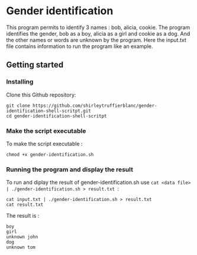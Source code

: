# Gender identification
This program permits to identify 3 names : bob, alicia, cookie. The program identifies the gender, bob as a boy, alicia as a girl and cookie as a dog. And the other names or words are unknown by the program.
Here the input.txt file contains information to run the program like an example.

## Getting started
### Installing 

Clone this Github repository:
```
git clone https://github.com/shirleytruffierblanc/gender-identification-shell-scritpt.git
cd gender-identification-shell-scritpt
```
### Make the script executable

To make the script executable :
```
chmod +x gender-identification.sh
```
### Running the program and display the result

To run and diplay the result of gender-identification.sh use `cat <data file> | ./gender-identification.sh > result.txt
 `:

```
cat input.txt | ./gender-identification.sh > result.txt
cat result.txt
```
The result is : 
```
boy
girl
unknown john
dog
unknown tom

```

